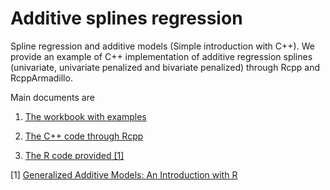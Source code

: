 # Additive splines regression
Spline regression and additive models (Simple introduction with C++). We provide an example of C++ implementation of additive regression splines (univariate, univariate penalized and bivariate penalized) through Rcpp and RcppArmadillo.

Main documents are
1. [The workbook with examples](https://github.com/bbvadata/additiveRegressionSpline/blob/master/rmd/workbook.pdf)

2. [The C++ code through Rcpp](https://github.com/bbvadata/additiveRegressionSpline/blob/master/src/gam.cpp)

2. [The R code provided [1]](https://github.com/bbvadata/additiveRegressionSpline/blob/master/src/gam.cpp)

[1] [Generalized Additive Models: An Introduction with R](https://www.crcpress.com/Generalized-Additive-Models-An-Introduction-with-R/Wood/p/book/9781584884743)
